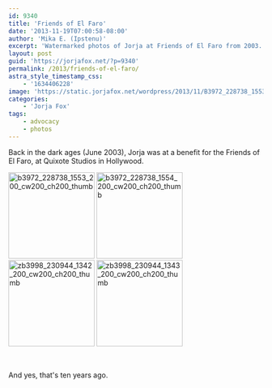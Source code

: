 ```yaml
---
id: 9340
title: 'Friends of El Faro'
date: '2013-11-19T07:00:58-08:00'
author: 'Mika E. (Ipstenu)'
excerpt: 'Watermarked photos of Jorja at Friends of El Faro from 2003.'
layout: post
guid: 'https://jorjafox.net/?p=9340'
permalink: /2013/friends-of-el-faro/
astra_style_timestamp_css:
    - '1634406228'
image: 'https://static.jorjafox.net/wordpress/2013/11/B3972_228738_1553.jpg'
categories:
    - 'Jorja Fox'
tags:
    - advocacy
    - photos
---
```


Back in the dark ages (June 2003), Jorja was at a benefit for the Friends of El Faro, at Quixote Studios in Hollywood.

<a href="https://jorjafox.net/gallery/pub/advocacy/20030621-elfaro/b3972_228738_1553.jpg"><img class="alignnone size-full wp-image-9341" alt="b3972_228738_1553_200_cw200_ch200_thumb" src="//static.jorjafox.net/wordpress/2013/11/b3972_228738_1553_200_cw200_ch200_thumb.jpg" width="170" height="170" /></a> <a href="https://jorjafox.net/gallery/pub/advocacy/20030621-elfaro/b3972_228738_1554.jpg"><img class="alignnone size-full wp-image-9342" alt="b3972_228738_1554_200_cw200_ch200_thumb" src="//static.jorjafox.net/wordpress/2013/11/b3972_228738_1554_200_cw200_ch200_thumb.jpg" width="170" height="170" /></a> <a href="https://jorjafox.net/gallery/pub/advocacy/20030621-elfaro/zb3998_230944_1342.jpg"><img class="alignnone size-full wp-image-9343" alt="zb3998_230944_1342_200_cw200_ch200_thumb" src="//static.jorjafox.net/wordpress/2013/11/zb3998_230944_1342_200_cw200_ch200_thumb.jpg" width="170" height="170" /></a> <a href="https://jorjafox.net/gallery/pub/advocacy/20030621-elfaro/zb3998_230944_1343.jpg"><img class="alignnone size-full wp-image-9344" alt="zb3998_230944_1343_200_cw200_ch200_thumb" src="//static.jorjafox.net/wordpress/2013/11/zb3998_230944_1343_200_cw200_ch200_thumb.jpg" width="170" height="170" /></a>

&nbsp;

And yes, that's ten years ago.